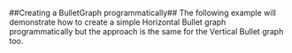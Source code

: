 ##Creating a BulletGraph programmatically##
The following example will demonstrate how to create a simple Horizontal Bullet graph programmatically but the approach is the same for the Vertical Bullet graph too.